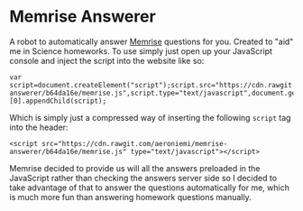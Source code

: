 # Memrise Answerer
A robot to automatically answer [Memrise](http://memrise.com) questions for you. Created to "aid" me in Science homeworks. To use simply just open up your JavaScript console and inject the script into the website like so:

    var script=document.createElement("script");script.src="https://cdn.rawgit.com/aeroniemi/memrise-answerer/b64da16e/memrise.js",script.type="text/javascript",document.getElementsByTagName("head")[0].appendChild(script);

Which is simply just a compressed way of inserting the following `script` tag into the header:

    <script src="https://cdn.rawgit.com/aeroniemi/memrise-answerer/b64da16e/memrise.js" type="text/javascript"></script>

Memrise decided to provide us will all the answers preloaded in the JavaScript rather than checking the answers server side so I decided to take advantage of that to answer the questions automatically for me, which is much more fun than answering homework questions manually.
